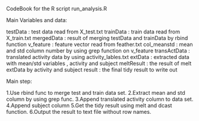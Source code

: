 CodeBook for the R script run_analysis.R

Main Variables and data:

testData : test data read from X_test.txt
trainData : train data read from X_train.txt
mergedData : result of merging testData and trainData by rbind function
v_feature : feature vector read from feather.txt
col_meanstd : mean and std column number by using grep function on v_feature
transActData : translated activity data by using activity_lables.txt
extData : extracted data with mean/std variables , activity and subject
meltResult : the result of melt extData by activity and subject
result : the final tidy result to write out


Main step:

1.Use rbind func to merge test and train data set.
2.Extract mean and std column by using grep func.
3.Append translated activity column to data set.
4.Append subject column
5.Get the tidy result using melt and dcast function.
6.Output the result to text file without row names.
